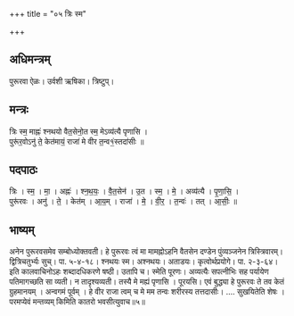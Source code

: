 +++
title = "०५ त्रिः स्म"

+++
## अधिमन्त्रम्
पुरूरवा ऐळः। उर्वशी ऋषिका। त्रिष्टुप्।

## मन्त्रः
त्रिः स्म॒ माह्नः॑ श्नथयो वैत॒सेनो॒त स्म॒ मेऽव्य॑त्यै पृणासि ।  
पुरू॑र॒वोऽनु॑ ते॒ केत॑मायं॒ राजा॑ मे वीर त॒न्व१॒॑स्तदा॑सीः ॥

## पदपाठः
त्रिः । स्म॒ । मा॒ । अह्नः॑ । श्न॒थ॒यः॒ । वै॒त॒सेन॑ । उ॒त । स्म॒ । मे॒ । अव्य॑त्यै । पृ॒णा॒सि॒ ।  
पुरू॑रवः । अनु॑ । ते॒ । केत॑म् । आ॒य॒म् । राजा॑ । मे॒ । वी॒र॒ । त॒न्वः॑ । तत् । आ॒सीः॒ ॥

## भाष्यम्
अनेन पुरूरवसमेव सम्बोध्योक्तवती। हे पुरूरवः त्वं मा मामह्नोऽहनि वैतसेन दण्डेन पुंव्यञ्जनेन त्रिस्त्रिवारम्। द्वित्रिचतुर्भ्यः सुच्। पा. ५-४-१८। श्नथयः स्म। अश्नथयः। अताडयः। कृत्वोर्थप्रयोगे। पा. २-३-६४। इति कालवाचिनोऽहः शब्दादधिकरणे षष्ठी। उतापि च। स्मेति पूरणः। अव्यत्यैः सपत्नीभिः सह पर्यायेण पतिमागच्छति सा व्यती। न तादृश्यव्यती। तस्यै मे मह्यं पृणासि । पूरयसि। एवं बुद्ध्या हे पुरूरवः ते तव केतं ग्रुहमानयम् । अन्वगमं पूर्वम् । हे वीर राजा त्वम् च मे मम तन्वः शरीरस्य तत्तदासीः। .... सुखयितेति शेषः । परमप्येवं मन्तव्यम् किमिति कातरो भवसीत्युवाच॥५॥